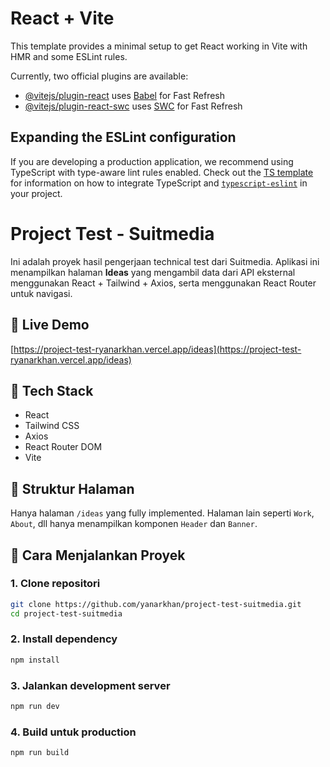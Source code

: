 # React + Vite

This template provides a minimal setup to get React working in Vite with HMR and some ESLint rules.

Currently, two official plugins are available:

- [@vitejs/plugin-react](https://github.com/vitejs/vite-plugin-react/blob/main/packages/plugin-react) uses [Babel](https://babeljs.io/) for Fast Refresh
- [@vitejs/plugin-react-swc](https://github.com/vitejs/vite-plugin-react/blob/main/packages/plugin-react-swc) uses [SWC](https://swc.rs/) for Fast Refresh

## Expanding the ESLint configuration

If you are developing a production application, we recommend using TypeScript with type-aware lint rules enabled. Check out the [TS template](https://github.com/vitejs/vite/tree/main/packages/create-vite/template-react-ts) for information on how to integrate TypeScript and [`typescript-eslint`](https://typescript-eslint.io) in your project.

# Project Test - Suitmedia

Ini adalah proyek hasil pengerjaan technical test dari Suitmedia. Aplikasi ini menampilkan halaman **Ideas** yang mengambil data dari API eksternal menggunakan React + Tailwind + Axios, serta menggunakan React Router untuk navigasi.

## 🔗 Live Demo

[https://project-test-ryanarkhan.vercel.app/ideas](https://project-test-ryanarkhan.vercel.app/ideas)

## 🧰 Tech Stack

- React
- Tailwind CSS
- Axios
- React Router DOM
- Vite

## 📂 Struktur Halaman

Hanya halaman `/ideas` yang fully implemented. Halaman lain seperti `Work`, `About`, dll hanya menampilkan komponen `Header` dan `Banner`.




## 🔧 Cara Menjalankan Proyek

### 1. Clone repositori

```bash
git clone https://github.com/yanarkhan/project-test-suitmedia.git
cd project-test-suitmedia
```

### 2. Install dependency

```bash
npm install
```
### 3. Jalankan development server

```bash
npm run dev
```

### 4. Build untuk production

```bash
npm run build
```





